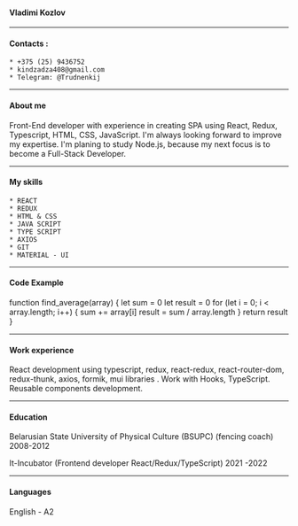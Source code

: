 #### Vladimi Kozlov

---

#### Contacts :

    * +375 (25) 9436752
    * kindzadza408@gmail.com
    * Telegram: @Trudnenkij

---

#### About me

Front-End developer with experience in creating SPA using React, Redux,
Typescript, HTML, CSS, JavaScript. I'm always looking forward to improve
my expertise. I'm planing to study Node.js, because
my next focus is to become a Full-Stack Developer.

---

#### My skills

    * REACT
    * REDUX
    * HTML & CSS
    * JAVA SCRIPT
    * TYPE SCRIPT
    * AXIOS
    * GIT
    * MATERIAL - UI

---

#### Code Example

function find_average(array) {
let sum = 0
let result = 0
for (let i = 0; i < array.length; i++) {
sum += array[i]
result = sum / array.length
}
return result
}

---

#### Work experience

React development using typescript, redux, react-redux,
react-router-dom, redux-thunk, axios, formik, mui libraries .
Work with Hooks, TypeScript. Reusable components development.

---

#### Education

Belarusian State University of Physical Culture
(BSUPC) (fencing coach) 2008-2012

It-Incubator (Frontend developer
React/Redux/TypeScript) 2021 -2022

---

#### Languages

English - A2
